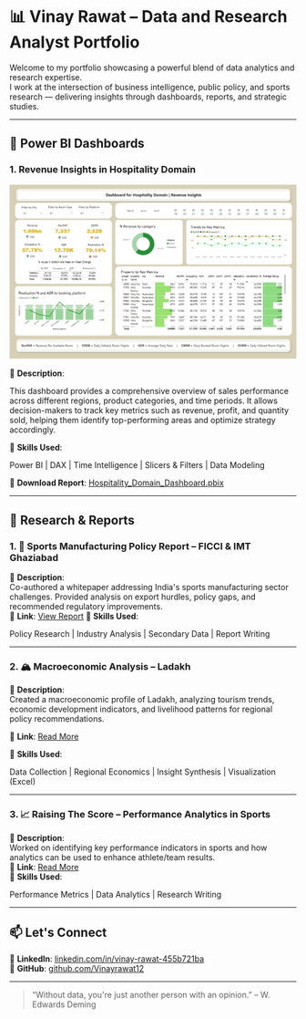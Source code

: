 # 📊 Vinay Rawat – Data and Research Analyst Portfolio

Welcome to my portfolio showcasing a powerful blend of data analytics and research expertise.  
I work at the intersection of business intelligence, public policy, and sports research — delivering insights through dashboards, reports, and strategic studies.

---

## 📁 Power BI Dashboards

### 1. **Revenue Insights in Hospitality Domain**

![Hospitality_Domain_Dashboard.png](Hospitality_Domain_Dashboard.png)

📌 **Description**:  

This dashboard provides a comprehensive overview of sales performance across different regions, product categories, and time periods. It allows decision-makers to track key metrics such as revenue, profit, and quantity sold, helping them identify top-performing areas and optimize strategy accordingly.

🔧 **Skills Used**:  

Power BI | DAX | Time Intelligence | Slicers & Filters | Data Modeling

🔗 **Download Report**: [Hospitality_Domain_Dashboard.pbix](Hospitality_Domain_Dashboard.pbix)

---
## 📄 Research & Reports

### 1. 🏏 Sports Manufacturing Policy Report – FICCI & IMT Ghaziabad  
📌 **Description**:  
Co-authored a whitepaper addressing India's sports manufacturing sector challenges. Provided analysis on export hurdles, policy gaps, and recommended regulatory improvements.  
🔗 **Link**: [View Report]([https://www.linkedin.com/posts/ficci_ficci-imtg-whitepaper-ugcPost-7331213629024862208-QD4u](https://ficci.in/study_details/24101))  
🔧 **Skills Used**:  

Policy Research | Industry Analysis | Secondary Data | Report Writing

---

### 2. 🏔️ Macroeconomic Analysis – Ladakh  
📌 **Description**:  
Created a macroeconomic profile of Ladakh, analyzing tourism trends, economic development indicators, and livelihood patterns for regional policy recommendations.  

🔗 **Link**: [Read More](http://web.imt.edu/downloadfiles/src/Ladakh-Football-Awakening/)

🔧 **Skills Used**:  

Data Collection | Regional Economics | Insight Synthesis | Visualization (Excel)

---

### 3. 📈 Raising The Score – Performance Analytics in Sports  
📌 **Description**:  
Worked on identifying key performance indicators in sports and how analytics can be used to enhance athlete/team results.  
🔗 **Link**: [Read More](http://web.imt.edu/downloadfiles/src/Raising-the-Score.pdf)  
🔧 **Skills Used**:  

Performance Metrics | Data Analytics | Research Writing

---

## 📫 Let's Connect

💼 **LinkedIn**: [linkedin.com/in/vinay-rawat-455b721ba](https://www.linkedin.com/in/vinay-rawat-455b721ba/)  
📂 **GitHub**: [github.com/Vinayrawat12](https://github.com/Vinayrawat12)

---

> “Without data, you're just another person with an opinion.” – W. Edwards Deming

